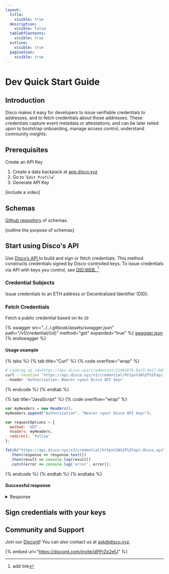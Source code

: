 ```yaml
---
layout:
  title:
    visible: true
  description:
    visible: false
  tableOfContents:
    visible: true
  outline:
    visible: true
  pagination:
    visible: true
---
```


# Dev Quick Start Guide

## Introduction

Disco makes it easy for developers to issue verifiable credentials to addresses, and to fetch credentials about those addresses. These credentials capture event metadata or attestations, and can be later relied upon to bootstrap onboarding, manage access control, understand community insights. &#x20;

## Prerequisites

Create an API Key&#x20;

1. Create a data backpack at [app.disco.xyz](https://app.disco.xyz/)&#x20;
2. Go to  '`Edit Profile`'&#x20;
3. Generate API Key&#x20;

\[include a video]&#x20;

## Schemas&#x20;

[Github repository](https://github.com/discoxyz/disco-schemas/tree/main/json) of schemas.

\[outline the purpose of schemas]

## Start using Disco's API

Use [Disco’s API ](https://docs.disco.xyz/disco-docs/for-builders/disco-apis)to build and sign or fetch credentials. This method constructs credentials signed by Disco-controlled keys. To issue credentials via API with keys you control, see [DID:WEB. ](#user-content-fn-1)[^1]

### Credential Subjects&#x20;

Issue credentials to an ETH address or Decentralized Identifier (DID).

### Fetch Credentials

Fetch a public credential based on its `ID`&#x20;

{% swagger src="../../.gitbook/assets/swagger.json" path="/v1/credential/{id}" method="get" expanded="true" %}
[swagger.json](../../.gitbook/assets/swagger.json)
{% endswagger %}

#### Usage example&#x20;

{% tabs %}
{% tab title="Curl" %}
{% code overflow="wrap" %}
```bash
# Looking up id=https://api.disco.xyz/credential/22d9187b-8a33-4e17-b05f-c8192107ab28
curl --location 'https://api.disco.xyz/v1/credential/https%3A%2F%2Fapi.disco.xyz%2Fcredential%2F22d9187b-8a33-4e17-b05f-c8192107ab28' \
--header 'Authorization: Bearer <your Disco API key>'
```
{% endcode %}
{% endtab %}

{% tab title="JavaScript" %}
{% code overflow="wrap" %}
```javascript
var myHeaders = new Headers();
myHeaders.append("Authorization", "Bearer <your Disco API key>");

var requestOptions = {
  method: 'GET',
  headers: myHeaders,
  redirect: 'follow'
};

fetch("https://api.disco.xyz/v1/credential/https%3A%2F%2Fapi.disco.xyz%2Fcredential%2F3f929a36-8e1c-46c1-9981-120b43241c13", requestOptions)
  .then(response => response.text())
  .then(result => console.log(result))
  .catch(error => console.log('error', error));
```
{% endcode %}
{% endtab %}
{% endtabs %}

#### Successful response&#x20;

<details>

<summary>Response </summary>

```javascript
{
    "_id": "65099e2e52bf698c21aeeb91",
    "vc": {
        "@context": [
            "https://www.w3.org/2018/credentials/v1"
        ],
        "type": [
            "VerifiableCredential",
            "MembershipCredential"
        ],
        "issuer": {
            "id": "did:3:kjzl6cwe1jw14a7u9sx3thx9gg9uh7u5tqjkzcnr5pi5zzkap7kiztgsfhzayzt"
        },
        "issuanceDate": "2023-09-19T13:12:14.801Z",
        "id": "https://api.disco.xyz/credential/22d9187b-8a33-4e17-b05f-c8192107ab28",
        "credentialSubject": {
            "id": "did:ethr:0x08936438bfb8e9b269f978d5327ad684f47f8c05",
            "organization": "House of Leroy"
        },
        "expirationDate": "2024-08-29T00:00:00.000Z",
        "credentialSchema": {
            "id": "https://raw.githubusercontent.com/discoxyz/disco-schemas/main/json/MembershipCredential/1-0-0.json",
            "type": "JsonSchemaValidator2018"
        },
        "proof": {
            "verificationMethod": "did:3:kjzl6cwe1jw14a7u9sx3thx9gg9uh7u5tqjkzcnr5pi5zzkap7kiztgsfhzayzt#controller",
            "created": "2023-09-19T13:12:14.827Z",
            "proofPurpose": "assertionMethod",
            "type": "EthereumEip712Signature2021",
            "proofValue": "0x3aa89255fe63d7ca70c43b0603aa3d004978bc0815b35ae5dcbf84a3df4867f133b6f0d717916cf84b8f6b3dcbf6a7643f18fa00557c0ddb5f5571cc8f678d291c",
            "eip712Domain": {
                "domain": {
                    "chainId": 1,
                    "name": "Disco Verifiable Credential",
                    "version": "1"
                },
                "messageSchema": {
                    "EIP712Domain": [
                        {
                            "name": "name",
                            "type": "string"
                        },
                        {
                            "name": "version",
                            "type": "string"
                        },
                        {
                            "name": "chainId",
                            "type": "uint256"
                        }
                    ],
                    "Proof": [
                        {
                            "name": "created",
                            "type": "string"
                        },
                        {
                            "name": "proofPurpose",
                            "type": "string"
                        },
                        {
                            "name": "type",
                            "type": "string"
                        },
                        {
                            "name": "verificationMethod",
                            "type": "string"
                        }
                    ],
                    "Issuer": [
                        {
                            "name": "id",
                            "type": "string"
                        }
                    ],
                    "CredentialSubject": [
                        {
                            "name": "id",
                            "type": "string"
                        },
                        {
                            "name": "organization",
                            "type": "string"
                        }
                    ],
                    "VerifiableCredential": [
                        {
                            "name": "@context",
                            "type": "string[]"
                        },
                        {
                            "name": "credentialSubject",
                            "type": "CredentialSubject"
                        },
                        {
                            "name": "id",
                            "type": "string"
                        },
                        {
                            "name": "issuanceDate",
                            "type": "string"
                        },
                        {
                            "name": "issuer",
                            "type": "Issuer"
                        },
                        {
                            "name": "proof",
                            "type": "Proof"
                        },
                        {
                            "name": "type",
                            "type": "string[]"
                        }
                    ]
                },
                "primaryType": "VerifiableCredential"
            }
        }
    },
    "isPublic": true,
    "issuer": "did:3:kjzl6cwe1jw14a7u9sx3thx9gg9uh7u5tqjkzcnr5pi5zzkap7kiztgsfhzayzt",
    "recipient": "did:ethr:0x08936438bfb8e9B269F978D5327Ad684f47F8C05",
    "subject": "did:ethr:0x08936438bfb8e9B269F978D5327Ad684f47F8C05",
    "schema": "https://raw.githubusercontent.com/discoxyz/disco-schemas/main/json/MembershipCredential/1-0-0.json",
    "isDeleted": false,
    "genId": "9af80795-09f5-48a7-abd7-d713a8cd2447",
    "updatedAt": "2023-09-20T18:34:29.629Z",
    "history": [
        "{\"field\":\"isPublic\",\"oldValue\":false,\"newValue\":true,\"updatedAt\":\"2023-09-20T18:34:29.629Z\"}"
    ]
}
```



</details>



## Sign credentials with your keys

## Community and Support&#x20;

Join our [Discord](https://discord.com/invite/dPPrZp2efJ)! You can also contact us at ask@disco.xyz.&#x20;

{% embed url="https://discord.com/invite/dPPrZp2efJ" %}







&#x20;



[^1]: add link

